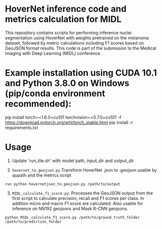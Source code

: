 # HoverNet inference code and metrics calculation for MIDL
This repository contains scripts for performing inference nuclei segmentation using HoverNet with weights pretrained on the melanoma dataset, followed by metric calculations including F1 scores based on GeoJSON format results. This code is part of the submission to the Medical Imaging with Deep Learning (MIDL) conference.

# Example installation using CUDA 10.1 and Python 3.8.0 on Windows (pip/conda environment recommended):
pip install torch==1.6.0+cu101 torchvision==0.7.0+cu101 -f https://download.pytorch.org/whl/torch_stable.html
pip install -r requirements.txt

# Usage
1. Update 'run_tile.sh' with model path, input_dir and output_dir



2. `hovernet_to_geojson.py` Transform HoverNet .json to .geojson usable by qupath and the metrics script
```
run python hovernetjson_to_geojson.py /path/to/output
```

3. `MIDL_calculate_f1_score.py`: Processes the GeoJSON output from the first script to calculate precision, recall and $F1$ scores per class. In addition micro and macro $F1$ score are calculated. Also usable for inference on NN192 geojsons and Mask R-CNN geojsons. 

```
python MIDL_calculate_f1_score.py /path/to/ground_truth_folder /path/to/prediction_folder
```